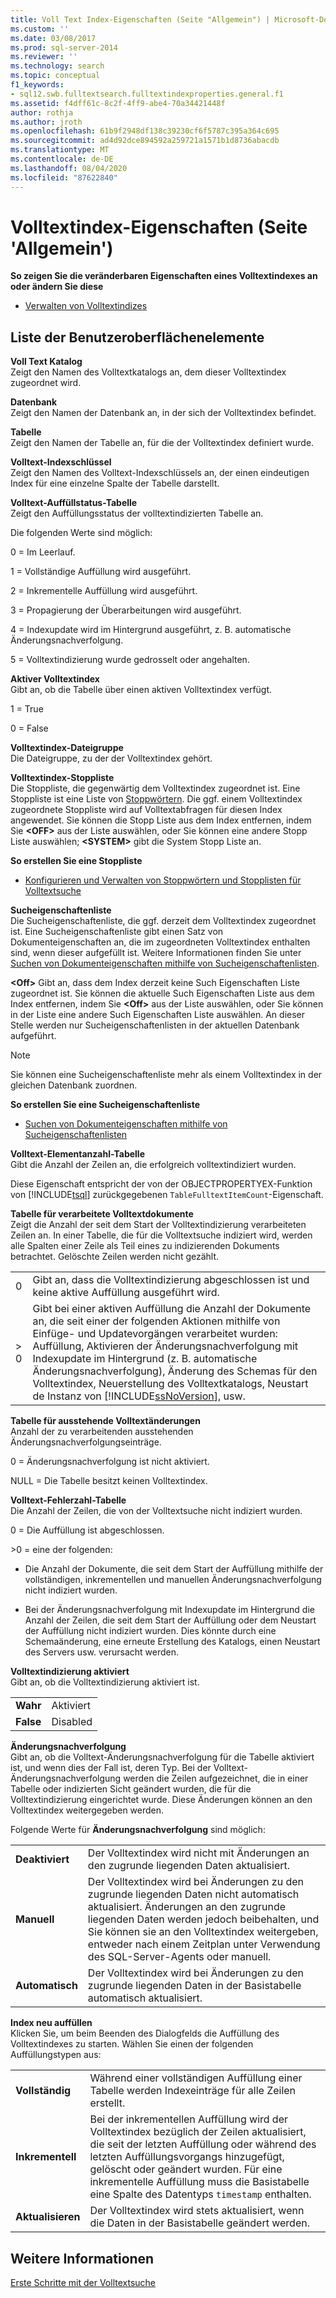 ```yaml
---
title: Voll Text Index-Eigenschaften (Seite "Allgemein") | Microsoft-Dokumentation
ms.custom: ''
ms.date: 03/08/2017
ms.prod: sql-server-2014
ms.reviewer: ''
ms.technology: search
ms.topic: conceptual
f1_keywords:
- sql12.swb.fulltextsearch.fulltextindexproperties.general.f1
ms.assetid: f4dff61c-8c2f-4ff9-abe4-70a34421448f
author: rothja
ms.author: jroth
ms.openlocfilehash: 61b9f2948df138c39230cf6f5787c395a364c695
ms.sourcegitcommit: ad4d92dce894592a259721a1571b1d8736abacdb
ms.translationtype: MT
ms.contentlocale: de-DE
ms.lasthandoff: 08/04/2020
ms.locfileid: "87622840"
---
```

# <a name="full-text-index-properties-general-page"></a>Volltextindex-Eigenschaften (Seite 'Allgemein')
  **So zeigen Sie die veränderbaren Eigenschaften eines Volltextindexes an oder ändern Sie diese**  
  
-   [Verwalten von Volltextindizes](../relational-databases/indexes/indexes.md)  
  
## <a name="ui-element-list"></a>Liste der Benutzeroberflächenelemente  
 **Voll Text Katalog**  
 Zeigt den Namen des Volltextkatalogs an, dem dieser Volltextindex zugeordnet wird.  
  
 **Datenbank**  
 Zeigt den Namen der Datenbank an, in der sich der Volltextindex befindet.  
  
 **Tabelle**  
 Zeigt den Namen der Tabelle an, für die der Volltextindex definiert wurde.  
  
 **Volltext-Indexschlüssel**  
 Zeigt den Namen des Volltext-Indexschlüssels an, der einen eindeutigen Index für eine einzelne Spalte der Tabelle darstellt.  
  
 **Volltext-Auffüllstatus-Tabelle**  
 Zeigt den Auffüllungsstatus der volltextindizierten Tabelle an.  
  
 Die folgenden Werte sind möglich:  
  
 0 = Im Leerlauf.  
  
 1 = Vollständige Auffüllung wird ausgeführt.  
  
 2 = Inkrementelle Auffüllung wird ausgeführt.  
  
 3 = Propagierung der Überarbeitungen wird ausgeführt.  
  
 4 = Indexupdate wird im Hintergrund ausgeführt, z. B. automatische Änderungsnachverfolgung.  
  
 5 = Volltextindizierung wurde gedrosselt oder angehalten.  
  
 **Aktiver Volltextindex**  
 Gibt an, ob die Tabelle über einen aktiven Volltextindex verfügt.  
  
 1 = True  
  
 0 = False  
  
 **Volltextindex-Dateigruppe**  
 Die Dateigruppe, zu der der Volltextindex gehört.  
  
 **Volltextindex-Stoppliste**  
 Die Stoppliste, die gegenwärtig dem Volltextindex zugeordnet ist. Eine Stoppliste ist eine Liste von [Stoppwörtern](../relational-databases/search/full-text-search.md). Die ggf. einem Volltextindex zugeordnete Stoppliste wird auf Volltextabfragen für diesen Index angewendet. Sie können die Stopp Liste aus dem Index entfernen, indem Sie **\<OFF>** aus der Liste auswählen, oder Sie können eine andere Stopp Liste auswählen; **\<SYSTEM>** gibt die System Stopp Liste an.  
  
 **So erstellen Sie eine Stoppliste**  
  
-   [Konfigurieren und Verwalten von Stoppwörtern und Stopplisten für Volltextsuche](../relational-databases/search/full-text-search.md)  
  
 **Sucheigenschaftenliste**  
 Die Sucheigenschaftenliste, die ggf. derzeit dem Volltextindex zugeordnet ist. Eine Sucheigenschaftenliste gibt einen Satz von Dokumenteigenschaften an, die im zugeordneten Volltextindex enthalten sind, wenn dieser aufgefüllt ist. Weitere Informationen finden Sie unter [Suchen von Dokumenteigenschaften mithilfe von Sucheigenschaftenlisten](../relational-databases/search/search-document-properties-with-search-property-lists.md).  
  
 **\<Off>** Gibt an, dass dem Index derzeit keine Such Eigenschaften Liste zugeordnet ist. Sie können die aktuelle Such Eigenschaften Liste aus dem Index entfernen, indem Sie **\<Off>** aus der Liste auswählen, oder Sie können in der Liste eine andere Such Eigenschaften Liste auswählen. An dieser Stelle werden nur Sucheigenschaftenlisten in der aktuellen Datenbank aufgeführt.  
  
> [!NOTE]  
>  Sie können eine Sucheigenschaftenliste mehr als einem Volltextindex in der gleichen Datenbank zuordnen.  
  
 **So erstellen Sie eine Sucheigenschaftenliste**  
  
-   [Suchen von Dokumenteigenschaften mithilfe von Sucheigenschaftenlisten](../relational-databases/search/search-document-properties-with-search-property-lists.md)  
  
 **Volltext-Elementanzahl-Tabelle**  
 Gibt die Anzahl der Zeilen an, die erfolgreich volltextindiziert wurden.  
  
 Diese Eigenschaft entspricht der von der OBJECTPROPERTYEX-Funktion von [!INCLUDE[tsql](../includes/tsql-md.md)] zurückgegebenen `TableFulltextItemCount`-Eigenschaft.  
  
 **Tabelle für verarbeitete Volltextdokumente**  
 Zeigt die Anzahl der seit dem Start der Volltextindizierung verarbeiteten Zeilen an. In einer Tabelle, die für die Volltextsuche indiziert wird, werden alle Spalten einer Zeile als Teil eines zu indizierenden Dokuments betrachtet. Gelöschte Zeilen werden nicht gezählt.  
  
|||  
|-|-|  
|0|Gibt an, dass die Volltextindizierung abgeschlossen ist und keine aktive Auffüllung ausgeführt wird.|  
|> 0|Gibt bei einer aktiven Auffüllung die Anzahl der Dokumente an, die seit einer der folgenden Aktionen mithilfe von Einfüge- und Updatevorgängen verarbeitet wurden: Auffüllung, Aktivieren der Änderungsnachverfolgung mit Indexupdate im Hintergrund (z. B. automatische Änderungsnachverfolgung), Änderung des Schemas für den Volltextindex, Neuerstellung des Volltextkatalogs, Neustart de Instanz von [!INCLUDE[ssNoVersion](../includes/ssnoversion-md.md)], usw.|  
  
 **Tabelle für ausstehende Volltextänderungen**  
 Anzahl der zu verarbeitenden ausstehenden Änderungsnachverfolgungseinträge.  
  
 0 = Änderungsnachverfolgung ist nicht aktiviert.  
  
 NULL = Die Tabelle besitzt keinen Volltextindex.  
  
 **Volltext-Fehlerzahl-Tabelle**  
 Die Anzahl der Zeilen, die von der Volltextsuche nicht indiziert wurden.  
  
 0 = Die Auffüllung ist abgeschlossen.  
  
 \>0 = eine der folgenden:  
  
-   Die Anzahl der Dokumente, die seit dem Start der Auffüllung mithilfe der vollständigen, inkrementellen und manuellen Änderungsnachverfolgung nicht indiziert wurden.  
  
-   Bei der Änderungsnachverfolgung mit Indexupdate im Hintergrund die Anzahl der Zeilen, die seit dem Start der Auffüllung oder dem Neustart der Auffüllung nicht indiziert wurden. Dies könnte durch eine Schemaänderung, eine erneute Erstellung des Katalogs, einen Neustart des Servers usw. verursacht werden.  
  
 **Volltextindizierung aktiviert**  
 Gibt an, ob die Volltextindizierung aktiviert ist.  
  
|||  
|-|-|  
|**Wahr**|Aktiviert|  
|**False**|Disabled|  
  
 **Änderungsnachverfolgung**  
 Gibt an, ob die Volltext-Änderungsnachverfolgung für die Tabelle aktiviert ist, und wenn dies der Fall ist, deren Typ. Bei der Volltext-Änderungsnachverfolgung werden die Zeilen aufgezeichnet, die in einer Tabelle oder indizierten Sicht geändert wurden, die für die Volltextindizierung eingerichtet wurde. Diese Änderungen können an den Volltextindex weitergegeben werden.  
  
 Folgende Werte für **Änderungsnachverfolgung** sind möglich:  
  
|||  
|-|-|  
|**Deaktiviert**|Der Volltextindex wird nicht mit Änderungen an den zugrunde liegenden Daten aktualisiert.|  
|**Manuell**|Der Volltextindex wird bei Änderungen zu den zugrunde liegenden Daten nicht automatisch aktualisiert. Änderungen an den zugrunde liegenden Daten werden jedoch beibehalten, und Sie können sie an den Volltextindex weitergeben, entweder nach einem Zeitplan unter Verwendung des SQL-Server-Agents oder manuell.|  
|**Automatisch**|Der Volltextindex wird bei Änderungen zu den zugrunde liegenden Daten in der Basistabelle automatisch aktualisiert.|  
  
 **Index neu auffüllen**  
 Klicken Sie, um beim Beenden des Dialogfelds die Auffüllung des Volltextindexes zu starten. Wählen Sie einen der folgenden Auffüllungstypen aus:  
  
|||  
|-|-|  
|**Vollständig**|Während einer vollständigen Auffüllung einer Tabelle werden Indexeinträge für alle Zeilen erstellt.|  
|**Inkrementell**|Bei der inkrementellen Auffüllung wird der Volltextindex bezüglich der Zeilen aktualisiert, die seit der letzten Auffüllung oder während des letzten Auffüllungsvorgangs hinzugefügt, gelöscht oder geändert wurden. Für eine inkrementelle Auffüllung muss die Basistabelle eine Spalte des Datentyps `timestamp` enthalten.|  
|**Aktualisieren**|Der Volltextindex wird stets aktualisiert, wenn die Daten in der Basistabelle geändert werden.|  
  
## <a name="see-also"></a>Weitere Informationen  
 [Erste Schritte mit der Volltextsuche](../relational-databases/search/get-started-with-full-text-search.md)  
  
  

